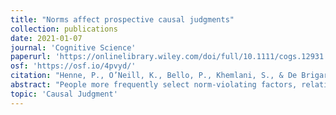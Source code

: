 ```yaml
---
title: "Norms affect prospective causal judgments"
collection: publications
date: 2021-01-07
journal: 'Cognitive Science'
paperurl: 'https://onlinelibrary.wiley.com/doi/full/10.1111/cogs.12931'
osf: 'https://osf.io/4pvyd/'
citation: "Henne, P., O’Neill, K., Bello, P., Khemlani, S., & De Brigard, F. (2021). Norms affect prospective causal judgments. Cognitive Science, 45(1), e12931."
abstract: "People more frequently select norm-violating factors, relative to norm-conforming ones, as the cause of some outcome. Until recently, this abnormal-selection effect has been studied using retrospective vignette-based paradigms. We use a novel set of video stimuli to investigate this effect for prospective causal judgments—that is, judgments about the cause of some future outcome. Four experiments show that people more frequently select norm-violating factors, relative to norm-conforming ones, as the cause of some future outcome. We show that the abnormal-selection effects are not primarily explained by the perception of agency (Experiment 4). We discuss these results in relation to recent efforts to model causal judgment."
topic: 'Causal Judgment'
---
```

